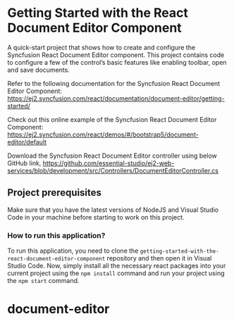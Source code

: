 # Getting Started with the React Document Editor Component

A quick-start project that shows how to create and configure the Syncfusion React Document Editor component. This project contains code to configure a few of the control’s basic features like enabling toolbar, open and save documents.

Refer to the following documentation for the Syncfusion React Document Editor Component: 
https://ej2.syncfusion.com/react/documentation/document-editor/getting-started/

Check out this online example of the Syncfusion React Document Editor Component: 
https://ej2.syncfusion.com/react/demos/#/bootstrap5/document-editor/default

Download the Syncfusion React Document Editor controller using below GitHub link,
https://github.com/essential-studio/ej2-web-services/blob/development/src/Controllers/DocumentEditorController.cs

## Project prerequisites

Make sure that you have the latest versions of NodeJS and Visual Studio Code in your machine before starting to work on this project.

### How to run this application?

To run this application, you need to clone the `getting-started-with-the-react-document-editor-component` repository and then open it in Visual Studio Code. Now, simply install all the necessary react packages into your current project using the `npm install` command and run your project using the `npm start` command.
# document-editor
